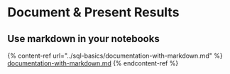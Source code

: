 # Document & Present Results

## Use markdown in your notebooks

{% content-ref url="../sql-basics/documentation-with-markdown.md" %}
[documentation-with-markdown.md](../sql-basics/documentation-with-markdown.md)
{% endcontent-ref %}

